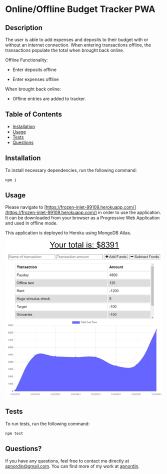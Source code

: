 # Online/Offline Budget Tracker PWA

## Description

The user is able to add expenses and deposits to their budget with or without an internet connection. When entering transactions offline, the transactions populate the total when brought back online.

Offline Functionality:

- Enter deposits offline

- Enter expenses offline

When brought back online:

- Offline entries are added to tracker.

## Table of Contents

- [Installation](#installation)
- [Usage](#usage)
- [Tests](#tests)
- [Questions](#questions)

## Installation

To install necessary dependencies, run the following command:

```
npm i
```

## Usage

Please navigate to [https://frozen-inlet-99109.herokuapp.com/](https://frozen-inlet-99109.herokuapp.com/) in order to use the application. It can be downloaded from your browser as a Progressive Web Application and used in offline mode.

This application is deployed to Heroku using MongoDB Atlas.

![Image showing the budget tracker app in-use](/public/img/budget-app-img.jpg)

## Tests

To run tests, run the following command:

```
npm test
```

## Questions?

If you have any questions, feel free to contact me directly at apnordin@gmail.com. You can find more of my work at [apnordin](https://github.com/apnordin).
